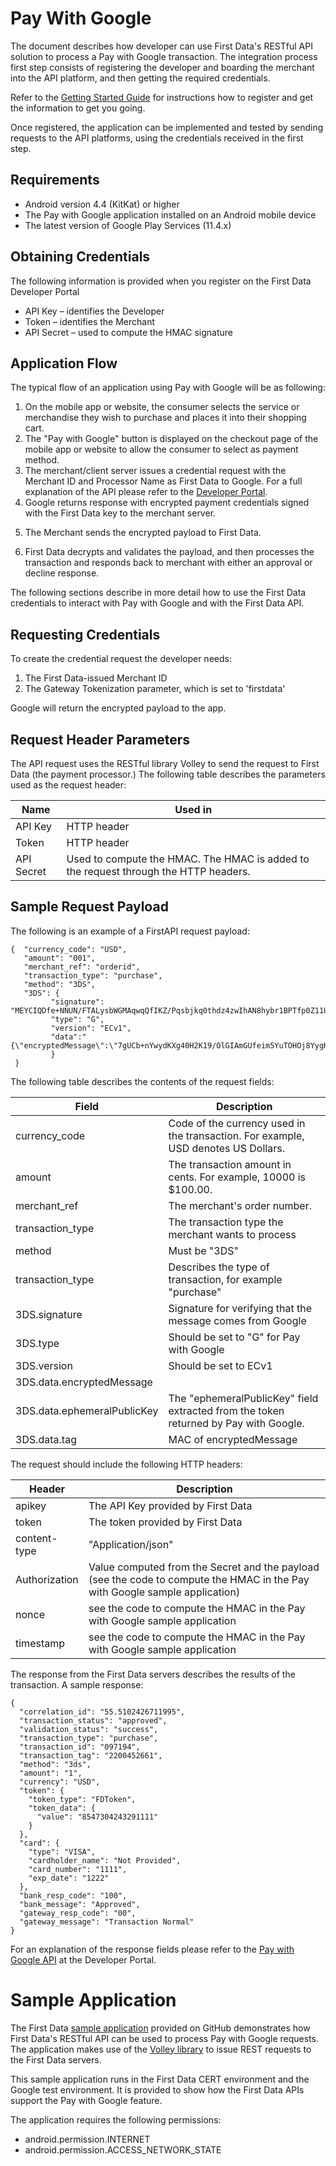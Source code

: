 # Pay With Google
The document describes how developer can use First Data's RESTful API solution to process a Pay with Google  transaction.
The integration process first step consists of registering the developer and boarding the merchant into the API platform, and then getting the required credentials.

Refer to the [Getting Started Guide](https://github.com/payeezy/get_started_with_payeezy/blob/master/get_started_with_payeezy042015.pdf) for instructions how to register and get the information to get you going.

Once registered, the application can be implemented and tested by sending requests to the API platforms, using the credentials received in the first step.

## Requirements

- Android version 4.4 (KitKat) or higher
- The Pay with Google application installed on an Android mobile device
- The latest version of Google Play Services (11.4.x)

## Obtaining Credentials
The following information is provided when you register on the First Data Developer Portal
- API Key – identifies the Developer
- Token – identifies the Merchant
- API Secret – used to compute the HMAC signature

## Application Flow
The typical flow of an application using Pay with Google will be as following:
1. On the mobile app or website, the consumer selects the service or merchandise they wish to purchase and places it into their shopping cart. 
2. The "Pay with Google" button is displayed on the checkout page of the mobile app or website to allow the consumer to select as payment method.
3. The merchant/client server issues a credential request with the Merchant ID and Processor Name as First Data to Google.
For a full explanation of the API please refer to the [Developer Portal](https://developer.payeezy.com/payeezy-api/apis/post/transactions-17).
4. Google returns response with encrypted payment credentials signed with the First Data key to the merchant server.</p>
5. The Merchant sends the encrypted payload to First Data.</p>
6. First Data decrypts and validates the payload,  and then processes the transaction and responds back to merchant with either an approval or decline response.

The following sections describe in more detail how to use the First Data credentials to interact with Pay with Google and with the First Data API.

## Requesting Credentials
To create the credential request the developer needs:

1. The First Data-issued Merchant ID
2. The Gateway Tokenization parameter, which is set to 'firstdata'

Google will return the encrypted payload to the app.

## Request Header Parameters
The API request uses the RESTful library Volley to send the request to First Data (the payment processor.) The following table describes the parameters used as the request header:

| Name | Used in |
|------|---------|
| API Key | HTTP header |
| Token | HTTP header |
| API Secret | Used to compute the HMAC. The HMAC is added to the request through the HTTP headers.|

## Sample Request Payload
The following is an example of a FirstAPI request payload:

```
{  "currency_code": "USD",  
   "amount": "001",  
   "merchant_ref": "orderid",  
   "transaction_type": "purchase",  
   "method": "3DS",  
   "3DS": {    
         "signature": "MEYCIQDfe+NNUN/FTALysbWGMAqwqQfIKZ/Pqsbjkq0thdz4zwIhAN8hybr1BPTfp0Z11UXWSXDffpM0mnbQ/MCrsQaOXgQ6",    
         "type": "G",    
         "version": "ECv1",
         "data":"{\"encryptedMessage\":\"7gUCb+nYwydKXg40H2K19/OlGIAmGUfeim5YuTOHOj8YygKpQuRbueqrtoT2V39dTBd+0eq9tqLkPit9mksGM6IwAZkbhMeuHoFFNevpRHP+9QHwYcMadsKgYv4tdHnEd3zOq8zSc63KC2FudKcHXHeiL8MwRAMSMSdOiEBJjg3ZdFS2K6HnVxuZZah1HK/w2FIIsInutS1ItPyDxm+wvmDd6ahvERsJQdUitK6S5KQ2UC4kBhdhJX6dosBybbSk89ux7hxbBYWdiCU8ARCYsFQ237YXMasajg3woWkzYxKOlqTtpm4YVoH327lwkXBgwo0CL6BTfOH3tylZLw59+XytpEEIVZdvIibpo+mm4odw/eBdFuxazlC20XaSfIOP620tyTE8lh8Qf28Aea/CNyvYXOgfDURiTEed1KlRIATKkBIwrOwsB//gmiNcuOKcEFO3jNsSlg\\u003d\\u003d\",\"ephemeralPublicKey\":\"BCzn9AukQpQXQYUax5nh4e5dl8D8az1T0XpWHd/6PssLIRq7SpWEiuO/Sr5WSPhf4SD15EtmF6zhnjD1MwciqJA\\u003d\",\"tag\":\"oL67zq3qfISY0TRp5vW7CVNPZlL3bYmV8bcIa1n6SDM\\u003d\"}"  
         }
 }
```

The following table describes the contents of the request fields:

| Field | Description |
| ----- | ----------- |
| currency_code | Code of the currency used in the transaction. For example, USD denotes US Dollars. |
| amount | The transaction amount in cents. For example, 10000 is $100.00. |
| merchant_ref | The merchant's order number. |
| transaction_type | The transaction type the merchant wants to process |
| method | Must be "3DS" |
| transaction_type | Describes the type of transaction, for example "purchase" |
| 3DS.signature | Signature for verifying that the message comes from Google |
| 3DS.type | Should be set to "G" for Pay with Google | 
| 3DS.version | Should be set to ECv1 |
| 3DS.data.encryptedMessage | | 
| 3DS.data.ephemeralPublicKey | The "ephemeralPublicKey" field extracted from the token returned by Pay with Google. |
| 3DS.data.tag | MAC of encryptedMessage |

The request should include the following HTTP headers:</p>

| Header | Description |
| ------ | ----------- |
| apikey | The API Key provided by First Data |
| token | The token provided by First Data |
| content-type | "Application/json" |
| Authorization | Value computed from the Secret and the payload (see the code to compute the HMAC in the Pay with Google sample application) |
| nonce | see the code to compute the HMAC in the Pay with Google sample application |
| timestamp | see the code to compute the HMAC in the Pay with Google sample application |

The response from the First Data servers describes the results of the transaction. A sample response:</p>

```
{
  "correlation_id": "55.5102426711995",
  "transaction_status": "approved",
  "validation_status": "success",
  "transaction_type": "purchase",
  "transaction_id": "097194",
  "transaction_tag": "2200452661",
  "method": "3ds",
  "amount": "1",
  "currency": "USD",
  "token": {
    "token_type": "FDToken",
    "token_data": {
      "value": "8547304243291111"
    }
  },
  "card": {
    "type": "VISA",
    "cardholder_name": "Not Provided",
    "card_number": "1111",
    "exp_date": "1222"
  },
  "bank_resp_code": "100",
  "bank_message": "Approved",
  "gateway_resp_code": "00",
  "gateway_message": "Transaction Normal"
}
``` 

For an explanation of the response fields please refer to the [Pay with Google API](https://developer.payeezy.com/payeezy-api/apis/post/transactions-17) at the Developer Portal.</p>

# Sample Application 
The First Data <a href="https://github.com/payeezy/pay_with_google/tree/master/sdk">sample application</a> provided on GitHub demonstrates how First Data's RESTful API can be used to process Pay with Google requests. The application makes use of the <a href="http://developer.android.com/training/volley/index.html" rel="nofollow">Volley library</a> to issue REST requests to the First Data servers.

This sample application runs in the First Data CERT environment and the Google test environment. It is provided to show how the First Data APIs support the Pay with Google feature. 

The application requires the following permissions:

- android.permission.INTERNET
- android.permission.ACCESS_NETWORK_STATE





  

